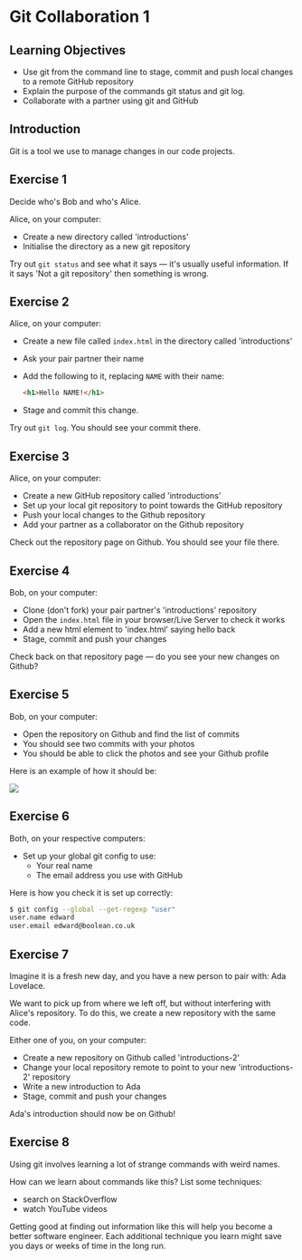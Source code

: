 Git Collaboration 1
===================

## Learning Objectives

* Use git from the command line to stage, commit and push local changes to a remote GitHub repository
* Explain the purpose of the commands git status and git log.
* Collaborate with a partner using git and GitHub

## Introduction

Git is a tool we use to manage changes in our code projects.

## Exercise 1

Decide who's Bob and who's Alice.

Alice, on your computer:

* Create a new directory called 'introductions'
* Initialise the directory as a new git repository

Try out `git status` and see what it says — it's usually useful information. If it says 'Not a git repository' then something is wrong.

## Exercise 2

Alice, on your computer:

* Create a new file called `index.html` in the directory called 'introductions'
* Ask your pair partner their name
* Add the following to it, replacing `NAME` with their name:

  ```html
  <h1>Hello NAME!</h1>
  ```

* Stage and commit this change.

Try out `git log`. You should see your commit there.

## Exercise 3

Alice, on your computer:

* Create a new GitHub repository called 'introductions'
* Set up your local git repository to point towards the GitHub repository
* Push your local changes to the Github repository
* Add your partner as a collaborator on the Github repository

Check out the repository page on Github. You should see your file there.

## Exercise 4

Bob, on your computer:

* Clone (don't fork) your pair partner's 'introductions' repository
* Open the `index.html` file in your browser/Live Server to check it works
* Add a new html element to 'index.html' saying hello back
* Stage, commit and push your changes

Check back on that repository page — do you see your new changes on Github?

## Exercise 5

Bob, on your computer:

* Open the repository on Github and find the list of commits
* You should see two commits with your photos
* You should be able to click the photos and see your Github profile

Here is an example of how it should be:

![](./images/commit.png)


## Exercise 6

Both, on your respective computers:

* Set up your global git config to use:
  * Your real name
  * The email address you use with GitHub

Here is how you check it is set up correctly:

```bash
$ git config --global --get-regexp "user"
user.name edward
user.email edward@boolean.co.uk
```

## Exercise 7

Imagine it is a fresh new day, and you have a new person to pair with: Ada Lovelace.

We want to pick up from where we left off, but without interfering with Alice's repository. To do this, we create a new repository with the same code.

Either one of you, on your computer:

* Create a new repository on Github called 'introductions-2'
* Change your local repository remote to point to your new 'introductions-2' repository
* Write a new introduction to Ada
* Stage, commit and push your changes

Ada's introduction should now be on Github!

## Exercise 8

Using git involves learning a lot of strange commands with weird names.

How can we learn about commands like this? List some techniques:

* search on StackOverflow
* watch YouTube videos

Getting good at finding out information like this will help you become a better software engineer. Each additional technique you learn might save you days or weeks of time in the long run.
